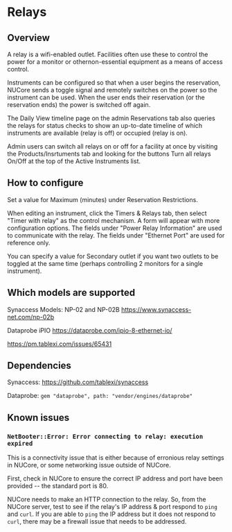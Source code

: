 # Relays

## Overview
A relay is a wifi-enabled outlet.  Facilities often use these to control the power for a monitor or othernon-essential equipment as a means of access control.

Instruments can be configured so that when a user begins the reservation, NUCore sends a toggle signal and remotely switches on the power so the instrument can be used.  When the user ends their reservation (or the reservation ends) the power is switched off again.

The Daily View timeline page on the admin Reservations tab also queries the relays for status checks to show an up-to-date timeline of which instruments are available (relay is off) or occupied (relay is on).

Admin users can switch all relays on or off for a facility at once by visiting the Products/Insrtuments tab and looking for the buttons Turn all relays On/Off at the top of the Active Instruments list.

## How to configure
Set a value for Maximum (minutes) under Reservation Restrictions.

When editing an instrument, click the Timers & Relays tab, then select "Timer with relay" as the control mechanism.  A form will appear with more configuration options.  The fields under "Power Relay Information" are used to communicate with the relay.  The fields under "Ethernet Port" are used for reference only.

You can specify a value for Secondary outlet if you want two outlets to be toggled at the same time (perhaps controlling 2 monitors for a single instrument).

## Which models are supported
Synaccess Models: NP-02 and NP-02B
https://www.synaccess-net.com/np-02b

Dataprobe iPIO
https://dataprobe.com/ipio-8-ethernet-io/

https://pm.tablexi.com/issues/65431

## Dependencies
Synaccess:
https://github.com/tablexi/synaccess

Dataprobe:
`gem "dataprobe", path: "vendor/engines/dataprobe"`

## Known issues

### `NetBooter::Error: Error connecting to relay: execution expired`

This is a connectivity issue that is either because of erronious relay settings in NUCore, or some networking issue outside of NUCore.

First, check in NUCore to ensure the correct IP address and port have been provided -- the standard port is 80.

NUCore needs to make an HTTP connection to the relay. So, from the NUCore server, test to see if the relay's IP address & port respond to `ping` and `curl`. If you are able to `ping` the IP address but it does not respond to `curl`, there may be a firewall issue that needs to be addressed.
